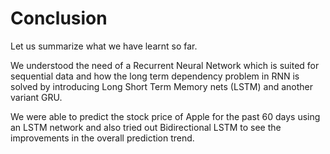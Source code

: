 # Conclusion

Let us summarize what we have learnt so far.

We understood the need of a Recurrent Neural Network which is suited for sequential data and how the long term dependency problem in RNN is solved by introducing Long Short Term Memory nets \(LSTM\) and another variant GRU.

We were able to predict the stock price of Apple for the past 60 days using an LSTM network and also tried out Bidirectional LSTM to see the improvements in the overall prediction trend.

